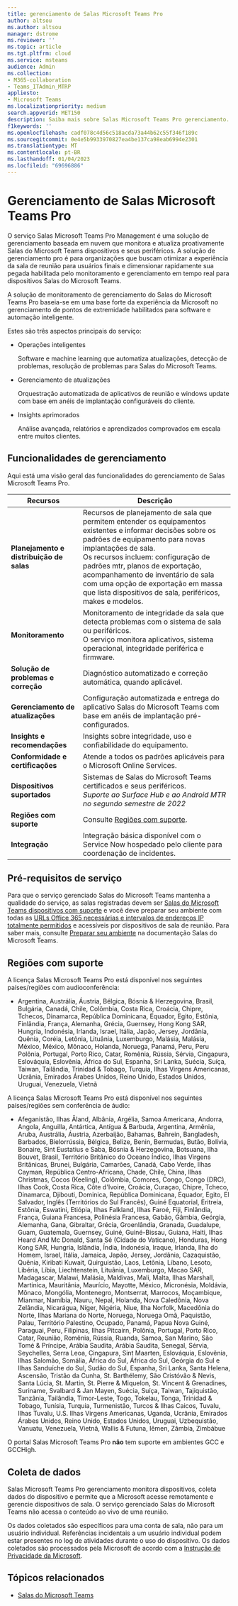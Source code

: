 ```yaml
---
title: gerenciamento de Salas Microsoft Teams Pro
author: altsou
ms.author: altsou
manager: dstrome
ms.reviewer: ''
ms.topic: article
ms.tgt.pltfrm: cloud
ms.service: msteams
audience: Admin
ms.collection:
- M365-collaboration
- Teams_ITAdmin_MTRP
appliesto:
- Microsoft Teams
ms.localizationpriority: medium
search.appverid: MET150
description: Saiba mais sobre Salas Microsoft Teams Pro gerenciamento.
f1keywords: ''
ms.openlocfilehash: cadf078c4d56c518acda73a44b62c55f346f189c
ms.sourcegitcommit: 0e4e5b9933970827ea4be137ca98eab6994e2301
ms.translationtype: MT
ms.contentlocale: pt-BR
ms.lasthandoff: 01/04/2023
ms.locfileid: "69696886"
---
```

# <a name="microsoft-teams-rooms-pro-management"></a>Gerenciamento de Salas Microsoft Teams Pro

O serviço Salas Microsoft Teams Pro Management é uma solução de gerenciamento baseada em nuvem que monitora e atualiza proativamente Salas do Microsoft Teams dispositivos e seus periféricos. A solução de gerenciamento pro é para organizações que buscam otimizar a experiência da sala de reunião para usuários finais e dimensionar rapidamente sua pegada habilitada pelo monitoramento e gerenciamento em tempo real para dispositivos Salas do Microsoft Teams. 

A solução de monitoramento de gerenciamento do Salas do Microsoft Teams Pro baseia-se em uma base forte da experiência da Microsoft no gerenciamento de pontos de extremidade habilitados para software e automação inteligente. 


Estes são três aspectos principais do serviço:  

- Operações inteligentes  

   Software e machine learning que automatiza atualizações, detecção de problemas, resolução de problemas para Salas do Microsoft Teams.  

- Gerenciamento de atualizações  

   Orquestração automatizada de aplicativos de reunião e windows update com base em anéis de implantação configuráveis do cliente.

- Insights aprimorados  

   Análise avançada, relatórios e aprendizados comprovados em escala entre muitos clientes.  


## <a name="management-capabilities"></a>Funcionalidades de gerenciamento

Aqui está uma visão geral das funcionalidades do gerenciamento de Salas Microsoft Teams Pro.

|Recursos  |Descrição  |
|---------|---------|
|**Planejamento e distribuição de salas**   |Recursos de planejamento de sala que permitem entender os equipamentos existentes e informar decisões sobre os padrões de equipamento para novas implantações de sala. <br> Os recursos incluem: configuração de padrões mtr, planos de exportação, acompanhamento de inventário de sala com uma opção de exportação em massa que lista dispositivos de sala, periféricos, makes e modelos.        |
|**Monitoramento**  |Monitoramento de integridade da sala que detecta problemas com o sistema de sala ou periféricos. <br> O serviço monitora aplicativos, sistema operacional, integridade periférica e firmware.         |
|**Solução de problemas e correção**  |Diagnóstico automatizado e correção automática, quando aplicável.         |
|**Gerenciamento de atualizações**    |Configuração automatizada e entrega do aplicativo Salas do Microsoft Teams com base em anéis de implantação pré-configurados.         |
|**Insights e recomendações**     |Insights sobre integridade, uso e confiabilidade do equipamento.         |
|**Conformidade e certificações**   |Atende a todos os padrões aplicáveis para o Microsoft Online Services.         |
|**Dispositivos suportados**    |Sistemas de Salas do Microsoft Teams certificados e seus periféricos.<br>*Suporte ao Surface Hub e ao Android MTR no segundo semestre de 2022*        |
|**Regiões com suporte**    |Consulte [Regiões com suporte](#supported-regions).        |
|**Integração**    |Integração básica disponível com o Service Now hospedado pelo cliente para coordenação de incidentes.         |

## <a name="service-prerequisites"></a>Pré-requisitos de serviço

Para que o serviço gerenciado Salas do Microsoft Teams mantenha a qualidade do serviço, as salas registradas devem ser [Salas do Microsoft Teams dispositivos com suporte](requirements.md#hardware-requirements) e você deve preparar seu ambiente com todas as [URLs Office 365 necessárias e intervalos de endereços IP totalmente permitidos](/office365/enterprise/urls-and-ip-address-ranges) e acessíveis por dispositivos de sala de reunião. Para saber mais, consulte [Preparar seu ambiente](rooms-prep.md) na documentação Salas do Microsoft Teams.

## <a name="supported-regions"></a>Regiões com suporte

A licença Salas Microsoft Teams Pro está disponível nos seguintes países/regiões com audioconferência:

- Argentina, Austrália, Áustria, Bélgica, Bósnia & Herzegovina, Brasil, Bulgária, Canadá, Chile, Colômbia, Costa Rica, Croácia, Chipre, Tchecos, Dinamarca, República Dominicana, Equador, Egito, Estônia, Finlândia, França, Alemanha, Grécia, Guernsey, Hong Kong SAR, Hungria, Indonésia, Irlanda, Israel, Itália, Japão, Jersey, Jordânia, Quênia, Coréia, Letônia, Lituânia, Luxemburgo, Malásia, Malásia, México, México, Mônaco, Holanda, Noruega, Panamá, Peru, Peru  Polônia, Portugal, Porto Rico, Catar, Romênia, Rússia, Sérvia, Cingapura, Eslováquia, Eslovênia, África do Sul, Espanha, Sri Lanka, Suécia, Suíça, Taiwan, Tailândia, Trinidad & Tobago, Turquia, Ilhas Virgens Americanas, Ucrânia, Emirados Árabes Unidos, Reino Unido, Estados Unidos, Uruguai, Venezuela, Vietnã

A licença Salas Microsoft Teams Pro está disponível nos seguintes países/regiões sem conferência de áudio:

- Afeganistão, Ilhas Åland, Albânia, Argélia, Samoa Americana, Andorra, Angola, Anguilla, Antártica, Antígua & Barbuda, Argentina, Armênia, Aruba, Austrália, Áustria, Azerbaijão, Bahamas, Bahrein, Bangladesh, Barbados, Bielorrússia, Bélgica, Belize, Benin, Bermudas, Butão, Bolívia, Bonaire, Sint Eustatius e Saba, Bósnia & Herzegovina, Botsuana, Ilha Bouvet, Brasil, Território Britânico do Oceano Índico, Ilhas Virgens Britânicas, Brunei, Bulgária,  Camarões, Canadá, Cabo Verde, Ilhas Cayman, República Centro-Africana, Chade, Chile, China, Ilhas Christmas, Cocos (Keeling), Colômbia, Comores, Congo, Congo (DRC), Ilhas Cook, Costa Rica, Côte d'Ivoire, Croácia, Curaçao, Chipre, Tcheco, Dinamarca, Djibouti, Dominica, República Dominicana, Equador, Egito, El Salvador, Inglês (Territórios do Sul Francês), Guiné Equatorial, Eritreia, Estônia, Eswatini, Etiópia, Ilhas Falkland, Ilhas Faroé, Fiji,  Finlândia, França, Guiana Francesa, Polinésia Francesa, Gabão, Gâmbia, Geórgia, Alemanha, Gana, Gibraltar, Grécia, Groenlândia, Granada, Guadalupe, Guam, Guatemala, Guernsey, Guiné, Guiné-Bissau, Guiana, Haiti, Ilhas Heard And Mc Donald, Santa Sé (Cidade do Vaticano), Honduras, Hong Kong SAR, Hungria, Islândia, Índia, Indonésia, Iraque, Irlanda, Ilha do Homem, Israel, Itália, Jamaica, Japão, Jersey, Jordânia, Cazaquistão, Quênia, Kiribati  Kuwait, Quirguistão, Laos, Letônia, Líbano, Lesoto, Libéria, Líbia, Liechtenstein, Lituânia, Luxemburgo, Macao SAR, Madagascar, Malawi, Malásia, Maldivas, Mali, Malta, Ilhas Marshall, Martinica, Mauritânia, Maurício, Mayotte, México, Micronésia, Moldávia, Mônaco, Mongólia, Montenegro, Montserrat, Marrocos, Moçambique, Mianmar, Namíbia, Nauru, Nepal, Holanda, Nova Caledônia, Nova Zelândia, Nicarágua, Níger, Nigéria, Niue, Ilha Norfolk, Macedônia do Norte, Ilhas Mariana do Norte, Noruega, Noruega  Omã, Paquistão, Palau, Território Palestino, Ocupado, Panamá, Papua Nova Guiné, Paraguai, Peru, Filipinas, Ilhas Pitcairn, Polônia, Portugal, Porto Rico, Catar, Reunião, Romênia, Rússia, Ruanda, Samoa, San Marino, São Tomé & Príncipe, Arábia Saudita, Arábia Saudita, Senegal, Sérvia, Seychelles, Serra Leoa, Cingapura, Sint Maarten, Eslováquia, Eslovênia, Ilhas Salomão, Somália, África do Sul, África do Sul, Geórgia do Sul e Ilhas Sanduíche do Sul,  Sudão do Sul, Espanha, Sri Lanka, Santa Helena, Ascensão, Tristão da Cunha, St. Barthélemy, São Cristóvão & Nevis, Santa Lúcia, St. Martin, St. Pierre & Miquelon, St. Vincent & Grenadines, Suriname, Svalbard & Jan Mayen, Suécia, Suíça, Taiwan, Tajiquistão, Tanzânia, Tailândia, Timor-Leste, Togo, Tokelau, Tonga, Trinidad & Tobago, Tunísia, Turquia, Turmenistão, Turcos & Ilhas Caicos, Tuvalu, Ilhas Tuvalu, U.S.  Ilhas Virgens Americanas, Uganda, Ucrânia, Emirados Árabes Unidos, Reino Unido, Estados Unidos, Uruguai, Uzbequistão, Vanuatu, Venezuela, Vietnã, Wallis & Futuna, Iêmen, Zâmbia, Zimbábue

O portal Salas Microsoft Teams Pro **não** tem suporte em ambientes GCC e GCCHigh.

## <a name="data-collection"></a>Coleta de dados

Salas Microsoft Teams Pro gerenciamento monitora dispositivos, coleta dados do dispositivo e permite que a Microsoft acesse remotamente e gerencie dispositivos de sala. O serviço gerenciado Salas do Microsoft Teams não acessa o conteúdo ao vivo de uma reunião.

Os dados coletados são específicos para uma conta de sala, não para um usuário individual. Referências incidentais a um usuário individual podem estar presentes no log de atividades durante o uso do dispositivo. Os dados coletados são processados pela Microsoft de acordo com a [Instrução de Privacidade da Microsoft](https://aka.ms/privacy).  

## <a name="related-topics"></a>Tópicos relacionados

- [Salas do Microsoft Teams](https://rooms.microsoft.com)
